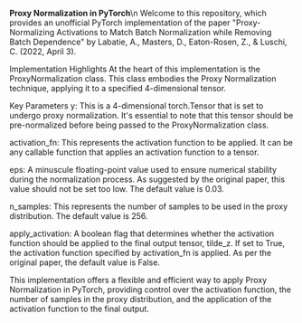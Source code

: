 **Proxy Normalization in PyTorch**\n
Welcome to this repository, which provides an unofficial PyTorch implementation of the paper "Proxy-Normalizing Activations to Match Batch Normalization while Removing Batch Dependence" by Labatie, A., Masters, D., Eaton-Rosen, Z., & Luschi, C. (2022, April 3).

Implementation Highlights
At the heart of this implementation is the ProxyNormalization class. This class embodies the Proxy Normalization technique, applying it to a specified 4-dimensional tensor.

Key Parameters
y: This is a 4-dimensional torch.Tensor that is set to undergo proxy normalization. It's essential to note that this tensor should be pre-normalized before being passed to the ProxyNormalization class.

activation_fn: This represents the activation function to be applied. It can be any callable function that applies an activation function to a tensor.

eps: A minuscule floating-point value used to ensure numerical stability during the normalization process. As suggested by the original paper, this value should not be set too low. The default value is 0.03.

n_samples: This represents the number of samples to be used in the proxy distribution. The default value is 256.

apply_activation: A boolean flag that determines whether the activation function should be applied to the final output tensor, tilde_z. If set to True, the activation function specified by activation_fn is applied. As per the original paper, the default value is False.

This implementation offers a flexible and efficient way to apply Proxy Normalization in PyTorch, providing control over the activation function, the number of samples in the proxy distribution, and the application of the activation function to the final output.
